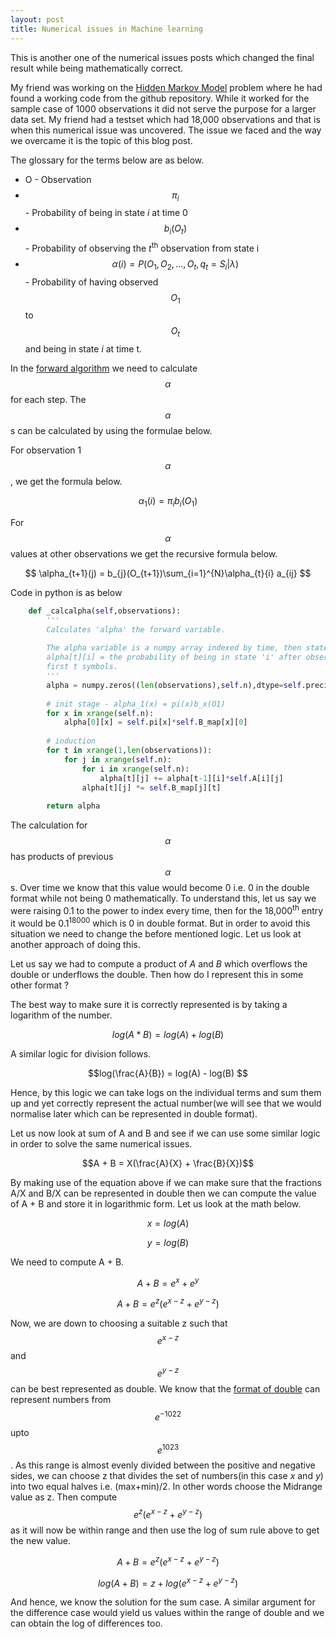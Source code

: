 ```yaml
---
layout: post
title: Numerical issues in Machine learning
---
```


This is another one of the numerical issues posts which changed the final result while being mathematically correct.


My friend was working on the [Hidden Markov Model](https://en.wikipedia.org/wiki/Hidden_Markov_model) problem where he had found a working code from the github repository. While it worked for the sample case of 1000 observations it did not serve the purpose for a larger data set. My friend had a testset which had 18,000 observations and that is when this numerical issue was uncovered. The issue we faced and the way we overcame it is the topic of this blog post.


The glossary for the terms below are as below.

* O - Observation
* $$\pi_{i}$$ - Probability of being in state *i* at time 0
* $$b_{i}(O_{t})$$ - Probability of observing the *t*<sup>th</sup> observation from state i
* $$\alpha(i) = P(O_{1}, O_{2}, ... , O_{t}, q_{t} = S_{i} \vert \lambda) $$ - Probability of having observed $$O_{1}$$ to $$O_{t}$$ and being in state *i* at time t.

In the [forward algorithm](https://en.wikipedia.org/wiki/Forward_algorithm) we need to calculate $$\alpha$$ for each step. The $$\alpha$$s can be calculated by using the formulae below.


For observation 1 $$\alpha$$, we get the formula below.


$$
\alpha_{1}(i) = \pi_{i}b_{i}(O_{1})
$$


For $$\alpha$$ values at other observations we get the recursive formula below.


$$
\alpha_{t+1}(j) = b_{j}(O_{t+1})\sum_{i=1}^{N}\alpha_{t}{i} a_{ij}
$$


Code in python is as below
```python
    def _calcalpha(self,observations):
        '''
        Calculates 'alpha' the forward variable.
    
        The alpha variable is a numpy array indexed by time, then state (TxN).
        alpha[t][i] = the probability of being in state 'i' after observing the 
        first t symbols.
        '''        
        alpha = numpy.zeros((len(observations),self.n),dtype=self.precision)
        
        # init stage - alpha_1(x) = pi(x)b_x(O1)
        for x in xrange(self.n):
            alpha[0][x] = self.pi[x]*self.B_map[x][0]
        
        # induction
        for t in xrange(1,len(observations)):
            for j in xrange(self.n):
                for i in xrange(self.n):
                    alpha[t][j] += alpha[t-1][i]*self.A[i][j]
                alpha[t][j] *= self.B_map[j][t]
                
        return alpha
```


The calculation for $$\alpha$$ has products of previous $$\alpha$$s. Over time we know that this value would become 0 i.e. 0 in the double format while not being 0 mathematically. To understand this, let us say we were raising 0.1 to the power to index every time, then for the 18,000<sup>th</sup> entry it would be 0.1<sup>18000</sup> which is 0 in double format. But in order to avoid this situation we need to change the before mentioned logic. Let us look at another approach of doing this.


Let us say we had to compute a product of *A* and *B* which overflows the double or underflows the double. Then how do I represent this in some other format ?


The best way to make sure it is correctly represented is by taking a logarithm of the number.


$$log(A*B) = log(A) + log(B) $$


A similar logic for division follows.



$$log(\frac{A}{B}) = log(A) - log(B) $$


Hence, by this logic we can take logs on the individual terms and sum them up and yet correctly represent the actual number(we will see that we would normalise later which can be represented in double format).



Let us now look at sum of A and B and see if we can use some similar logic in order to solve the same numerical issues.


$$A + B = X(\frac{A}{X} + \frac{B}{X})$$


By making use of the equation above if we can make sure that the fractions A/X and B/X can be represented in double then we can compute the value of A + B and store it in logarithmic form. Let us look at the math below.


$$x = log(A)
$$


$$
y = log(B)
$$


We need to compute A + B.

$$A + B = e^{x} + e^{y}
$$


$$
A + B = e^{z}(e^{x-z} + e^{y-z})
$$


Now, we are down to choosing a suitable z such that $$e^{x-z}$$ and $$e^{y-z}$$ can be best represented as double. We know that the [format of double](https://en.wikipedia.org/wiki/Double-precision_floating-point_format) can represent numbers from $$e^{-1022}$$ upto $$e^{1023}$$. As this range is almost evenly divided between the positive and negative sides, we can choose z that divides the set of numbers(in this case *x* and *y*) into two equal halves i.e. (max+min)/2. In other words choose the Midrange value as z. Then compute $$e^{z}(e^{x-z} + e^{y-z})$$ as it will now be within range and then use the log of sum rule above to get the new value.


$$
A + B = e^{z}(e^{x-z} + e^{y-z})
$$


$$
log(A + B) = z + log(e^{x-z} + e^{y-z})
$$


And hence, we know the solution for the sum case. A similar argument for the difference case would yield us values within the range of double and we can obtain the log of differences too. 

